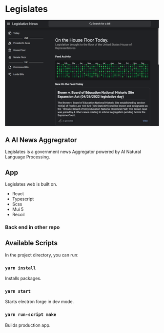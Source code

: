 # Legislates


<img src="preview.png" width="618" />


## A AI News Aggregrator
Legislates is a government news Aggregator powered by AI Natural
Language Processing.  


## App

Legislates web is built on.

- React
- Typescript
- Scss
- Mui 5 
- Recoil

### Back end in other repo 

## Available Scripts

In the project directory, you can run:

### `yarn install`
Installs packages. 

### `yarn start`
Starts electron forge in dev mode. 

### `yarn run-script make`
Builds production app.

